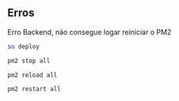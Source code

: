 ## Erros

Erro Backend, não consegue logar
reiniciar o PM2

```bash
su deploy
```
```bash
pm2 stop all
```
```bash
pm2 reload all
```
```bash
pm2 restart all
```
